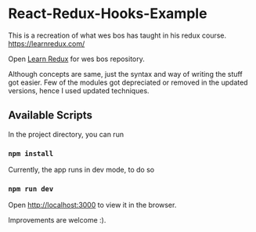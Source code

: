 # React-Redux-Hooks-Example

This is a recreation of what wes bos has taught in his redux course.
https://learnredux.com/

Open [Learn Redux](https://github.com/wesbos/Learn-Redux-Starter-Files/tree/master/learn-redux) for wes bos repository.

Although concepts are same, just the syntax and way of writing the stuff got easier. Few of the modules got depreciated or removed in the updated versions, hence I used
updated techniques.

## Available Scripts

In the project directory, you can run

### `npm install`

Currently, the app runs in dev mode, to do so

### `npm run dev`
Open [http://localhost:3000](http://localhost:3000) to view it in the browser.

Improvements are welcome :).
